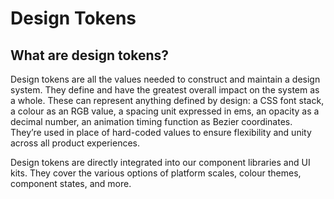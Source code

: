 # Design Tokens

## What are design tokens?

Design tokens are all the values needed to construct and maintain a design system. They define and have the greatest overall impact on the system as a whole. These can represent anything defined by design: a CSS font stack, a colour as an RGB value, a spacing unit expressed in ems, an opacity as a decimal number, an animation timing function as Bezier coordinates. They’re used in place of hard-coded values to ensure flexibility and unity across all product experiences.

Design tokens are directly integrated into our component libraries and UI kits. They cover the various options of platform scales, colour themes, component states, and more.
